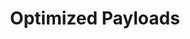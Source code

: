 ---
layout: project
title: Optimized Payloads  # project title that will be displayed in plain text
filename: payload  # universal file name for: project page URL and primary assets
ext: .jpg  # asset extension ex: images\project_a.jpg vs project_a.png
highlight: True
index: 11

# short project descriptor that will be displayed in plain text
blurb: An optimization problem demonstrating various levels of optimality.
---